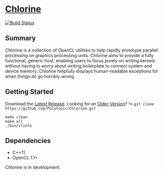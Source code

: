 # [Chlorine]()
[![Build Status](https://travis-ci.org/Polytonic/Chlorine.png)](https://travis-ci.org/Polytonic/Chlorine)

## Summary
Chlorine is a collection of OpenCL utilities to help rapidly prototype parallel processing on graphics processing units.  Chlorine aims to provide a fully functional, generic host, enabling users to focus purely on writing kernels without having to worry about writing boilerplate to connect system and device memory.  Chlorine helpfully displays human-readable exceptions for when things do go horribly wrong.

## Getting Started
Download the [Latest Release](https://github.com/Polytonic/Chlorine/archive/master.zip).  Looking for an [Older Version](https://github.com/Polytonic/Chlorine/releases)?
  ↳ `git clone https://github.com/Polytonic/Chlorine.git`

```
make clean
make all
./bin/clinfo
```

## Dependencies
- C++11
- OpenCL 1.1+

Chlorine is in development.
